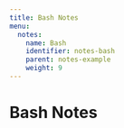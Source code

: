 ```yaml
---
title: Bash Notes
menu:
  notes:
    name: Bash
    identifier: notes-bash
    parent: notes-example
    weight: 9
---
```

# Bash Notes